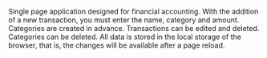 Single page application designed for financial accounting. With the addition of a new transaction, you must enter the name, category and amount. Categories are created in advance. Transactions can be edited and deleted. Categories can be deleted. All data is stored in the local storage of the browser, that is, the changes will be available after a page reload.
